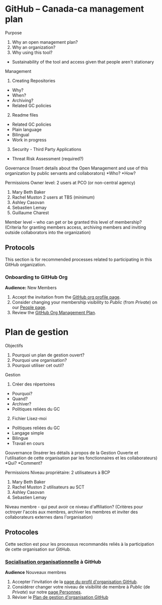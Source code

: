 # GitHub – Canada-ca management plan

Purpose
1. Why an open management plan?
2. Why an organization?
3. Why using this tool?
* Sustainability of the tool and access given that people aren't stationary


Management
1. Creating Repositories
* Why?
* When?
* Archiving?
* Related GC policies

2. Readme files
* Related GC policies
* Plain language
* Bilingual
* Work in progress

3. Security - Third Party Applications
* Threat Risk Assessment (required?)

Governance
(Insert details about the Open Management and use of this organization by public servants and collaborators)
*Who?
*How?

Permissions
Owner level:
2 users at PCO (or non-central agency)
1.	Mary Beth Baker
2.	Rachel Muston
2 users at TBS (minimum)
1.	Ashley Casovan
2.	Sebastien Lemay
3.  Guillaume Charest

Member level – who can get or be granted this level of membership?
(Criteria for granting members access, archiving members and inviting outside collaborators into the organization)

## Protocols

This section is for recommended processes related to participating in this GitHub organization.

### Onboarding to GitHub Org

**Audience:** New Members

1. Accept the invitation from the [GitHub org profile page](https://github.com/canada-ca).
1. Consider changing your membership visibility to _Public_ (from _Private_) on our [People page](https://github.com/orgs/canada-ca/people).
1. Review the [GitHub Org Management Plan](OrganizationMangagementPlan.md).

# Plan de gestion

Objectifs
1. Pourquoi un plan de gestion ouvert?
2. Pourquoi une organisation?
3. Pourquoi utiliser cet outil?


Gestion
1. Créer des répertoires
* Pourquoi?
* Quand?
* Archiver?
* Politiques reliées du GC

2. Fichier Lisez-moi
* Politiques reliées du GC
* Langage simple
* Bilingue
* Travail en cours

Gouvernance
(Insérer les détails à propos de la Gestion Ouverte et l'utilisation de cette organisation par les fonctionnaires et les collaborateurs)
*Qui?
*Comment?

Permissions
Niveau propriétaire:
2 utilisateurs à BCP
1.  Mary Beth Baker
2.  Rachel Muston
2 utilisateurs au SCT
1. Ashley Casovan
2. Sebastien Lemay

Niveau membre - qui peut avoir ce niveau d'affiliation?
(Critères pour octroyer l'accès aux membres, archiver les membres et inviter des collaborateurs externes dans l'organisation)

## Protocoles

Cette section est pour les processus recommandés reliés à la participation de cette organisation sur GitHub.

### [Socialisation organisationnelle](http://www.btb.termiumplus.gc.ca/tpv2alpha/alpha-eng.html?lang=eng&i=1&srchtxt=ONBOARDING&index=alt&codom2nd_wet=KB#resultrecs) à GitHub

**Audience** Nouveaux membres
1. Accepter l'invitation de la [page du profil d'organisation GitHub](https://github.com/canada-ca).
1. Considérer changer votre niveau de visibilité de membre à _Public_ (de _Private_) sur notre [page Personnes](https://github.com/orgs/canada-ca/people).
1. Réviser le [Plan de gestion d'organisation GitHub](OrganizationMangagementPlan.md)
